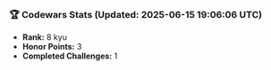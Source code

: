 ### 🏆 Codewars Stats (Updated: 2025-06-15 19:06:06 UTC)

- **Rank:** 8 kyu
- **Honor Points:** 3
- **Completed Challenges:** 1
